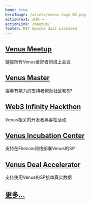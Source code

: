 ```yaml
---
home: true
heroImage: /assets/venus-logo-02.png
actionText: 开始 →
actionLink: /meetup/
footer: MIT Apache dual Licensed 
---
```


<div class="features">
  <div class="feature">
    <a href="/meetup"><h2>Venus Meetup</h2></a>
    <p>链接所有Venus爱好者的线上会议</p>
  </div>
  <div class="feature">
    <a href="/master"><h2>Venus Master</h2></a>
    <p>招募有能力的支持者帮助社区和SP</p>
  </div>
  
  <div class="feature">
    <a href="/hackathon"><h2>Web3 Infinity Hackthon</h2></a>
    <p>Venus相关的开发者黑客松活动</p>
  </div>

  <div class="feature">
    <a href="/incubation"><h2>Venus Incubation Center</h2></a>
    <p>支持在FIlecoin网络部署Venus的SP</p>
  </div>

  <div class="feature">
    <a href="/accelerator"><h2>Venus Deal Accelerator</h2></a>
    <p>支持使用Venus的SP接单真实数据</p>
  </div>
  
   <div class="feature">
    <a href="/contact"><h2>更多...</h2></a>
  </div>
</div>
